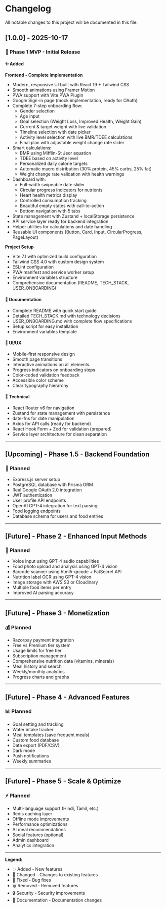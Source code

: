 # Changelog

All notable changes to this project will be documented in this file.

## [1.0.0] - 2025-10-17

### 🎉 Phase 1 MVP - Initial Release

#### ✨ Added

**Frontend - Complete Implementation**

- Modern, responsive UI built with React 19 + Tailwind CSS
- Smooth animations using Framer Motion
- PWA support with Vite PWA Plugin
- Google Sign-in page (mock implementation, ready for OAuth)
- Complete 7-step onboarding flow:
  - Gender selection
  - Age input
  - Goal selection (Weight Loss, Improved Health, Weight Gain)
  - Current & target weight with live validation
  - Timeline selection with date picker
  - Activity level selection with live BMR/TDEE calculations
  - Final plan with adjustable weight change rate slider
- Smart calculations:
  - BMR using Mifflin-St Jeor equation
  - TDEE based on activity level
  - Personalized daily calorie targets
  - Automatic macro distribution (30% protein, 45% carbs, 25% fat)
  - Weight change rate validation with health warnings
- Dashboard with:
  - Full-width swipeable date slider
  - Circular progress indicators for nutrients
  - Heart health metrics display
  - Controlled consumption tracking
  - Beautiful empty states with call-to-action
  - Bottom navigation with 5 tabs
- State management with Zustand + localStorage persistence
- API service layer ready for backend integration
- Helper utilities for calculations and date handling
- Reusable UI components (Button, Card, Input, CircularProgress, PageLayout)

**Project Setup**

- Vite 7.1 with optimized build configuration
- Tailwind CSS 4.0 with custom design system
- ESLint configuration
- PWA manifest and service worker setup
- Environment variables structure
- Comprehensive documentation (README, TECH_STACK, USER_ONBOARDING)

#### 📝 Documentation

- Complete README with quick start guide
- Detailed TECH_STACK.md with technology decisions
- USER_ONBOARDING.md with complete flow specifications
- Setup script for easy installation
- Environment variables template

#### 🎨 UI/UX

- Mobile-first responsive design
- Smooth page transitions
- Interactive animations on all elements
- Progress indicators on onboarding steps
- Color-coded validation feedback
- Accessible color scheme
- Clear typography hierarchy

#### 🔧 Technical

- React Router v6 for navigation
- Zustand for state management with persistence
- date-fns for date manipulation
- Axios for API calls (ready for backend)
- React Hook Form + Zod for validation (prepared)
- Service layer architecture for clean separation

---

## [Upcoming] - Phase 1.5 - Backend Foundation

### 🚧 Planned

- Express.js server setup
- PostgreSQL database with Prisma ORM
- Real Google OAuth 2.0 integration
- JWT authentication
- User profile API endpoints
- OpenAI GPT-4 integration for text parsing
- Food logging endpoints
- Database schema for users and food entries

---

## [Future] - Phase 2 - Enhanced Input Methods

### 📅 Planned

- Voice input using GPT-4 audio capabilities
- Food photo upload and analysis using GPT-4 vision
- Barcode scanner using html5-qrcode + FatSecret API
- Nutrition label OCR using GPT-4 vision
- Image storage with AWS S3 or Cloudinary
- Multiple food items per entry
- Improved AI parsing accuracy

---

## [Future] - Phase 3 - Monetization

### 💰 Planned

- Razorpay payment integration
- Free vs Premium tier system
- Usage limits for free tier
- Subscription management
- Comprehensive nutrition data (vitamins, minerals)
- Meal history and search
- Weekly/monthly analytics
- Progress charts and graphs

---

## [Future] - Phase 4 - Advanced Features

### 📊 Planned

- Goal setting and tracking
- Water intake tracker
- Meal templates (save frequent meals)
- Custom food database
- Data export (PDF/CSV)
- Dark mode
- Push notifications
- Weekly summaries

---

## [Future] - Phase 5 - Scale & Optimize

### ⚡ Planned

- Multi-language support (Hindi, Tamil, etc.)
- Redis caching layer
- Offline mode improvements
- Performance optimizations
- AI meal recommendations
- Social features (optional)
- Admin dashboard
- Analytics integration

---

**Legend:**

- ✨ Added - New features
- 🔧 Changed - Changes to existing features
- 🐛 Fixed - Bug fixes
- 🗑️ Removed - Removed features
- 🔒 Security - Security improvements
- 📝 Documentation - Documentation changes

